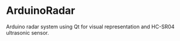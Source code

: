 # ArduinoRadar

Arduino radar system using Qt for visual representation and HC-SR04 ultrasonic sensor.
